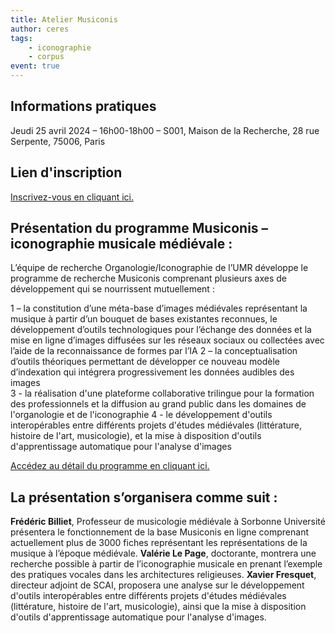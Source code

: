 ```yaml
---
title: Atelier Musiconis
author: ceres
tags:
    - iconographie
    - corpus
event: true
---
```

## Informations pratiques
Jeudi 25 avril 2024 – 16h00-18h00 – S001, Maison de la Recherche, 28 rue Serpente, 75006, Paris

## Lien d'inscription
[Inscrivez-vous en cliquant ici.](https://framaforms.org/inscription-atelier-musiconis-25042024-1709214154) 

## Présentation du programme Musiconis – iconographie musicale médiévale :

L’équipe de recherche Organologie/Iconographie de l’UMR développe le programme de recherche Musiconis comprenant plusieurs axes de développement qui se nourrissent mutuellement :

1 – la constitution d’une méta-base d’images médiévales représentant la musique à partir d’un bouquet de bases existantes reconnues, le développement d’outils technologiques pour l’échange des données  et  la mise en ligne d’images diffusées sur les réseaux sociaux ou collectées avec l’aide de la reconnaissance de formes par l’IA
2 – la conceptualisation d’outils théoriques permettant de développer ce nouveau modèle d’indexation qui intégrera progressivement les données audibles des images  
 3 - la réalisation d'une plateforme collaborative trilingue pour la formation des professionnels et la diffusion au grand public dans les domaines de l'organologie et de l'iconographie
 4 - le développement d'outils interopérables entre différents projets d'études médiévales (littérature, histoire de l'art, musicologie), et la mise à disposition d'outils d'apprentissage automatique pour l'analyse d'images
 
[Accédez au détail du programme en cliquant ici.](https://www.iremus.cnrs.fr/fr/programme-de-recherche/musiconis-fab-musiconis)

## La présentation s’organisera comme suit :

**Frédéric Billiet**, Professeur de musicologie médiévale à Sorbonne Université présentera le fonctionnement de la base Musiconis en ligne comprenant actuellement plus de 3000 fiches représentant les représentations de la musique à l’époque médiévale. 
**Valérie Le Page**, doctorante, montrera une recherche possible à partir de l’iconographie musicale en prenant l’exemple des pratiques vocales dans les architectures religieuses.
**Xavier Fresquet**, directeur adjoint de SCAI, proposera une analyse sur le développement d'outils interopérables entre différents projets d'études médiévales (littérature, histoire de l'art, musicologie), ainsi que la mise à disposition d'outils d'apprentissage automatique pour l'analyse d'images.
